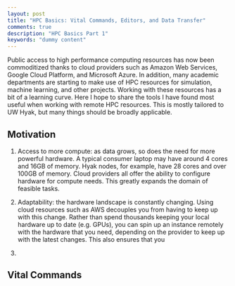 ```yaml
---
layout: post
title: "HPC Basics: Vital Commands, Editors, and Data Transfer"
comments: true
description: "HPC Basics Part 1"
keywords: "dummy content"
---
```


Public access to high performance computing resources has now been commoditized thanks to cloud providers such as Amazon Web Services,
Google Cloud Platform, and Microsoft Azure. In addition, many academic departments are starting to make use of HPC resources for simulation, machine learning, and other projects. Working with these resources has a bit of a learning curve. Here I hope to share the tools I have found most useful when working with remote HPC resources. This is mostly tailored to UW Hyak, but many things should be broadly applicable.

## Motivation
1. Access to more compute: as data grows, so does the need for more powerful hardware. A typical consumer laptop may have around 4 cores and 16GB of memory. Hyak nodes, for example, have 28 cores and over 100GB of memory. Cloud providers all offer the ability to configure hardware for compute needs. This greatly expands the domain of feasible tasks. 

2. Adaptability: the hardware landscape is constantly changing. Using cloud resources such as AWS decouples you from having to keep up with this change. Rather than spend thousands keeping your local hardware up to date (e.g. GPUs), you can spin up an instance remotely with the hardware that you need, depending on the provider to keep up with the latest changes. This also ensures that you

3. 

## Vital Commands


